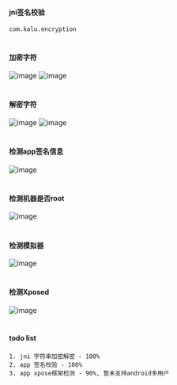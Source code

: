 #### jni签名校验
```
com.kalu.encryption
```

#
#### 加密字符

![image](https://github.com/153437803/cmake_encryption/blob/master/image20210202113905.png )
![image](https://github.com/153437803/cmake_encryption/blob/master/image20210202113926.png )

#
#### 解密字符

![image](https://github.com/153437803/cmake_encryption/blob/master/image20210202114038.png )
![image](https://github.com/153437803/cmake_encryption/blob/master/image20210202114106.png )

#
#### 检测app签名信息

![image](https://github.com/153437803/cmake_encryption/blob/master/image20210202114126.png )

#
#### 检测机器是否root

![image](https://github.com/153437803/cmake_encryption/blob/master/image20210202114139.png )

#
#### 检测模拟器

![image](https://github.com/153437803/cmake_encryption/blob/master/image20210202114150.png )

#
#### 检测Xposed

![image](https://github.com/153437803/cmake_encryption/blob/master/image20210202114205.png )

#
#### todo list
```
1. jni 字符串加密解密 - 100%
2. app 签名校验 - 100%
3. app xpose框架检测 - 90%, 暂未支持android多用户
```

